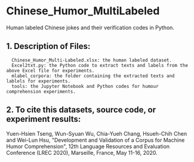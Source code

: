 # Chinese_Humor_MultiLabeled
Human labeled Chinese jokes and their verification codes in Python.

## 1. Description of Files:
```
  Chinese_Humor_Multi-Labeled.xlsx: the human labeled dataset.
  Excel2txt.py: the Python code to extract texts and labels from the above Excel file for experiments.
  mlabel_corpora: the folder containing the extracted texts and lablels for experiments.
  tools: the Jupyter Notebook and Python codes for humour comprehension experiments.
```

## 2. To cite this datasets, source code, or experiment results:
Yuen-Hsien Tseng, Wun-Syuan Wu, Chia-Yueh Chang, Hsueh-Chih Chen and Wei-Lun Hsu, "Development and Validation of a Corpus for Machine Humor Comprehension", 12th Language Resources and Evaluation Conference (LREC 2020), Marseille, France, May 11-16, 2020.
